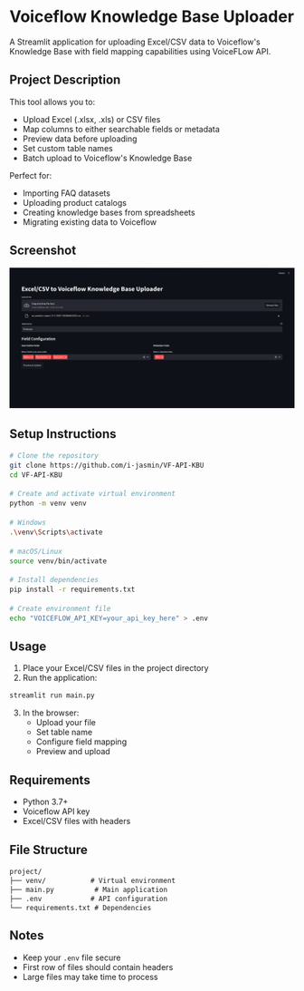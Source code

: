 # Voiceflow Knowledge Base Uploader

A Streamlit application for uploading Excel/CSV data to Voiceflow's Knowledge Base with field mapping capabilities using VoiceFLow API.

## Project Description

This tool allows you to:
- Upload Excel (.xlsx, .xls) or CSV files
- Map columns to either searchable fields or metadata
- Preview data before uploading
- Set custom table names
- Batch upload to Voiceflow's Knowledge Base

Perfect for:
- Importing FAQ datasets
- Uploading product catalogs
- Creating knowledge bases from spreadsheets
- Migrating existing data to Voiceflow

## Screenshot
![image](Screenshot.png)

## Setup Instructions

```bash
# Clone the repository
git clone https://github.com/i-jasmin/VF-API-KBU
cd VF-API-KBU

# Create and activate virtual environment
python -m venv venv

# Windows
.\venv\Scripts\activate

# macOS/Linux
source venv/bin/activate

# Install dependencies
pip install -r requirements.txt

# Create environment file
echo "VOICEFLOW_API_KEY=your_api_key_here" > .env
```

## Usage

1. Place your Excel/CSV files in the project directory
2. Run the application:
```bash
streamlit run main.py
```
3. In the browser:
   - Upload your file
   - Set table name
   - Configure field mapping
   - Preview and upload

## Requirements

- Python 3.7+
- Voiceflow API key
- Excel/CSV files with headers

## File Structure
```
project/
├── venv/           # Virtual environment
├── main.py          # Main application
├── .env            # API configuration
└── requirements.txt # Dependencies
```

## Notes
- Keep your `.env` file secure
- First row of files should contain headers
- Large files may take time to process